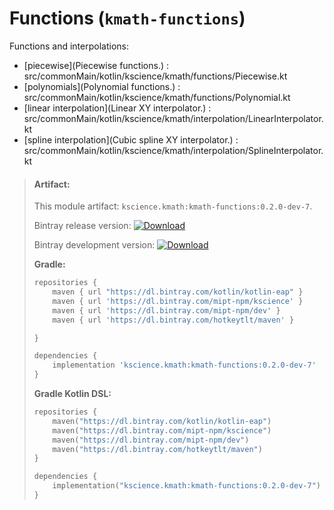 # Functions (`kmath-functions`)

Functions and interpolations:

 - [piecewise](Piecewise functions.) : src/commonMain/kotlin/kscience/kmath/functions/Piecewise.kt
 - [polynomials](Polynomial functions.) : src/commonMain/kotlin/kscience/kmath/functions/Polynomial.kt
 - [linear interpolation](Linear XY interpolator.) : src/commonMain/kotlin/kscience/kmath/interpolation/LinearInterpolator.kt
 - [spline interpolation](Cubic spline XY interpolator.) : src/commonMain/kotlin/kscience/kmath/interpolation/SplineInterpolator.kt


> #### Artifact:
>
> This module artifact: `kscience.kmath:kmath-functions:0.2.0-dev-7`.
>
> Bintray release version:        [ ![Download](https://api.bintray.com/packages/mipt-npm/kscience/kmath-functions/images/download.svg) ](https://bintray.com/mipt-npm/kscience/kmath-functions/_latestVersion)
>
> Bintray development version:    [ ![Download](https://api.bintray.com/packages/mipt-npm/dev/kmath-functions/images/download.svg) ](https://bintray.com/mipt-npm/dev/kmath-functions/_latestVersion)
>
> **Gradle:**
>
> ```gradle
> repositories {
>     maven { url "https://dl.bintray.com/kotlin/kotlin-eap" }
>     maven { url 'https://dl.bintray.com/mipt-npm/kscience' }
>     maven { url 'https://dl.bintray.com/mipt-npm/dev' }
>     maven { url 'https://dl.bintray.com/hotkeytlt/maven' }
> 
> }
> 
> dependencies {
>     implementation 'kscience.kmath:kmath-functions:0.2.0-dev-7'
> }
> ```
> **Gradle Kotlin DSL:**
>
> ```kotlin
> repositories {
>     maven("https://dl.bintray.com/kotlin/kotlin-eap")
>     maven("https://dl.bintray.com/mipt-npm/kscience")
>     maven("https://dl.bintray.com/mipt-npm/dev")
>     maven("https://dl.bintray.com/hotkeytlt/maven")
> }
> 
> dependencies {
>     implementation("kscience.kmath:kmath-functions:0.2.0-dev-7")
> }
> ```
